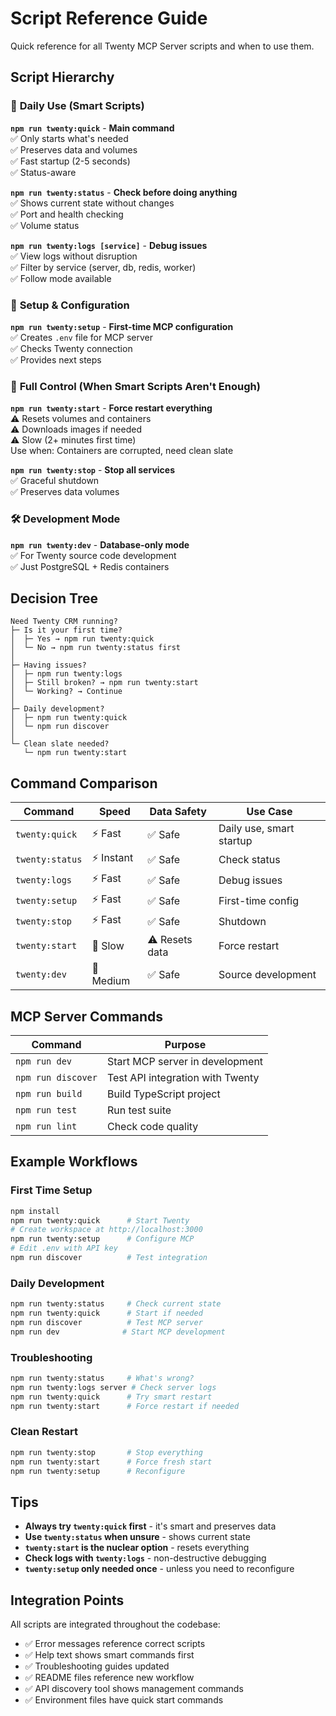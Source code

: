 # Script Reference Guide

Quick reference for all Twenty MCP Server scripts and when to use them.

## Script Hierarchy

### 🚀 **Daily Use (Smart Scripts)**

**`npm run twenty:quick`** - **Main command**  
✅ Only starts what's needed  
✅ Preserves data and volumes  
✅ Fast startup (2-5 seconds)  
✅ Status-aware  

**`npm run twenty:status`** - **Check before doing anything**  
✅ Shows current state without changes  
✅ Port and health checking  
✅ Volume status  

**`npm run twenty:logs [service]`** - **Debug issues**  
✅ View logs without disruption  
✅ Filter by service (server, db, redis, worker)  
✅ Follow mode available  

### 🔧 **Setup & Configuration**

**`npm run twenty:setup`** - **First-time MCP configuration**  
✅ Creates `.env` file for MCP server  
✅ Checks Twenty connection  
✅ Provides next steps  

### 🔄 **Full Control (When Smart Scripts Aren't Enough)**

**`npm run twenty:start`** - **Force restart everything**  
⚠️ Resets volumes and containers  
⚠️ Downloads images if needed  
⚠️ Slow (2+ minutes first time)  
Use when: Containers are corrupted, need clean slate  

**`npm run twenty:stop`** - **Stop all services**  
✅ Graceful shutdown  
✅ Preserves data volumes  

### 🛠️ **Development Mode**

**`npm run twenty:dev`** - **Database-only mode**  
✅ For Twenty source code development  
✅ Just PostgreSQL + Redis containers  

## Decision Tree

```
Need Twenty CRM running?
├─ Is it your first time?
│  ├─ Yes → npm run twenty:quick
│  └─ No → npm run twenty:status first
│
├─ Having issues?
│  ├─ npm run twenty:logs
│  ├─ Still broken? → npm run twenty:start
│  └─ Working? → Continue
│
├─ Daily development?
│  ├─ npm run twenty:quick
│  └─ npm run discover
│
└─ Clean slate needed?
   └─ npm run twenty:start
```

## Command Comparison

| Command | Speed | Data Safety | Use Case |
|---------|-------|-------------|----------|
| `twenty:quick` | ⚡ Fast | ✅ Safe | Daily use, smart startup |
| `twenty:status` | ⚡ Instant | ✅ Safe | Check status |
| `twenty:logs` | ⚡ Fast | ✅ Safe | Debug issues |
| `twenty:setup` | ⚡ Fast | ✅ Safe | First-time config |
| `twenty:stop` | ⚡ Fast | ✅ Safe | Shutdown |
| `twenty:start` | 🐌 Slow | ⚠️ Resets data | Force restart |
| `twenty:dev` | 🔄 Medium | ✅ Safe | Source development |

## MCP Server Commands

| Command | Purpose |
|---------|---------|
| `npm run dev` | Start MCP server in development |
| `npm run discover` | Test API integration with Twenty |
| `npm run build` | Build TypeScript project |
| `npm run test` | Run test suite |
| `npm run lint` | Check code quality |

## Example Workflows

### **First Time Setup**
```bash
npm install
npm run twenty:quick      # Start Twenty
# Create workspace at http://localhost:3000
npm run twenty:setup      # Configure MCP
# Edit .env with API key
npm run discover          # Test integration
```

### **Daily Development**
```bash
npm run twenty:status     # Check current state
npm run twenty:quick      # Start if needed
npm run discover          # Test MCP server
npm run dev              # Start MCP development
```

### **Troubleshooting**
```bash
npm run twenty:status     # What's wrong?
npm run twenty:logs server # Check server logs
npm run twenty:quick      # Try smart restart
npm run twenty:start      # Force restart if needed
```

### **Clean Restart**
```bash
npm run twenty:stop       # Stop everything
npm run twenty:start      # Force fresh start
npm run twenty:setup      # Reconfigure
```

## Tips

- **Always try `twenty:quick` first** - it's smart and preserves data
- **Use `twenty:status` when unsure** - shows current state
- **`twenty:start` is the nuclear option** - resets everything
- **Check logs with `twenty:logs`** - non-destructive debugging
- **`twenty:setup` only needed once** - unless you need to reconfigure

## Integration Points

All scripts are integrated throughout the codebase:

- ✅ Error messages reference correct scripts
- ✅ Help text shows smart commands first
- ✅ Troubleshooting guides updated
- ✅ README files reference new workflow
- ✅ API discovery tool shows management commands
- ✅ Environment files have quick start commands